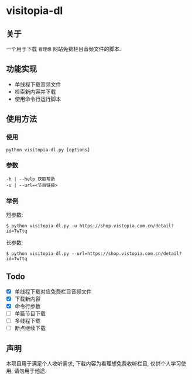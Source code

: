 # visitopia-dl

## 关于

一个用于下载 `看理想` 网站免费栏目音频文件的脚本.

## 功能实现

- 单线程下载音频文件
- 检索新内容并下载
- 使用命令行运行脚本

## 使用方法

### 使用

    python visitopia-dl.py [options]

### 参数

    -h | --help 获取帮助
    -u | --url=<节目链接>

### 举例

短参数:

```
$ python visitopia-dl.py -u https://shop.vistopia.com.cn/detail?id=TwTtq
```

长参数:

```
$ python visitopia-dl.py --url=https://shop.vistopia.com.cn/detail?id=TwTtq
```

## Todo

- [x] 单线程下载对应免费栏目音频文件
- [x] 下载新内容
- [x] 命令行参数
- [ ] 单篇节目下载
- [ ] 多线程下载
- [ ] 断点继续下载

## 声明

本项目用于满足个人收听需求, 下载内容为看理想免费收听栏目, 仅供个人学习使用, 请勿用于他途.
